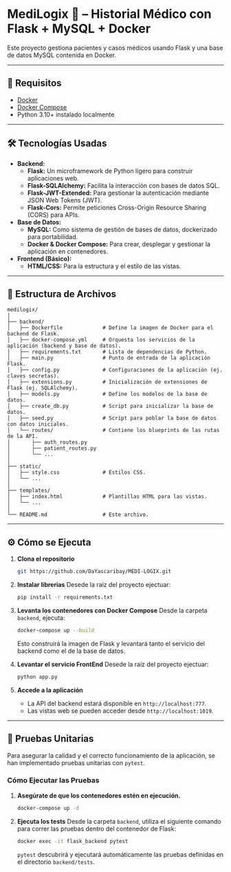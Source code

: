 # MediLogix 🏥 – Historial Médico con Flask + MySQL + Docker

Este proyecto gestiona pacientes y casos médicos usando Flask y una base de datos MySQL contenida en Docker.

---

## 🚀 Requisitos

- [Docker](https://www.docker.com/)
- [Docker Compose](https://docs.docker.com/compose/)
- Python 3.10+ instalado localmente

---

## 🛠️ Tecnologías Usadas

- **Backend:**
  - **Flask:** Un microframework de Python ligero para construir aplicaciones web.
  - **Flask-SQLAlchemy:** Facilita la interacción con bases de datos SQL.
  - **Flask-JWT-Extended:** Para gestionar la autenticación mediante JSON Web Tokens (JWT).
  - **Flask-Cors:** Permite peticiones Cross-Origin Resource Sharing (CORS) para APIs.
- **Base de Datos:**
  - **MySQL:** Como sistema de gestión de bases de datos, dockerizado para portabilidad.
  - **Docker & Docker Compose:** Para crear, desplegar y gestionar la aplicación en contenedores.
- **Frontend (Básico):**
  - **HTML/CSS:** Para la estructura y el estilo de las vistas.

---

## 📂 Estructura de Archivos

```
medilogix/
│
├── backend/
│   ├── Dockerfile             # Define la imagen de Docker para el backend de Flask.
│   ├── docker-compose.yml     # Orquesta los servicios de la aplicación (backend y base de datos).
│   ├── requirements.txt       # Lista de dependencias de Python.
│   ├── main.py                # Punto de entrada de la aplicación Flask.
│   ├── config.py              # Configuraciones de la aplicación (ej. claves secretas).
│   ├── extensions.py          # Inicialización de extensiones de Flask (ej. SQLAlchemy).
│   ├── models.py              # Define los modelos de la base de datos.
│   ├── create_db.py           # Script para inicializar la base de datos.
│   ├── seed.py                # Script para poblar la base de datos con datos iniciales.
│   └── routes/                # Contiene los blueprints de las rutas de la API.
│       ├── auth_routes.py
│       ├── patient_routes.py
│       └── ...
│
├── static/
│   ├── style.css              # Estilos CSS.
│   └── ...
│
├── templates/
│   ├── index.html             # Plantillas HTML para las vistas.
│   └── ...
│
└── README.md                  # Este archivo.
```

---

## ⚙️ Cómo se Ejecuta

1. **Clona el repositorio**
   ```bash
   git https://github.com/DaYascaribay/MEDI-LOGIX.git
   ```

2. **Instalar librerias**
   Desede la raíz del proyecto ejectuar:
   ```bash
   pip install -r requirements.txt
   ```

3. **Levanta los contenedores con Docker Compose**
   Desde la carpeta `backend`, ejecuta:
   ```bash
   docker-compose up --build
   ```
   Esto construirá la imagen de Flask y levantará tanto el servicio del backend como el de la base de datos.

4. **Levantar el servicio FrontEnd**
   Desede la raíz del proyecto ejectuar:
   ```bash
   python app.py
   ```

4. **Accede a la aplicación**
   - La API del backend estará disponible en `http://localhost:777`.
   - Las vistas web se pueden acceder desde `http://localhost:1019`.

---

## 🧪 Pruebas Unitarias

Para asegurar la calidad y el correcto funcionamiento de la aplicación, se han implementado pruebas unitarias con `pytest`.

### Cómo Ejecutar las Pruebas

1. **Asegúrate de que los contenedores estén en ejecución.**
   ```bash
   docker-compose up -d
   ```

2. **Ejecuta los tests**
   Desde la carpeta `backend`, utiliza el siguiente comando para correr las pruebas dentro del contenedor de Flask:
   ```bash
   docker exec -it flask_backend pytest
   ```
   `pytest` descubrirá y ejecutará automáticamente las pruebas definidas en el directorio `backend/tests`.
